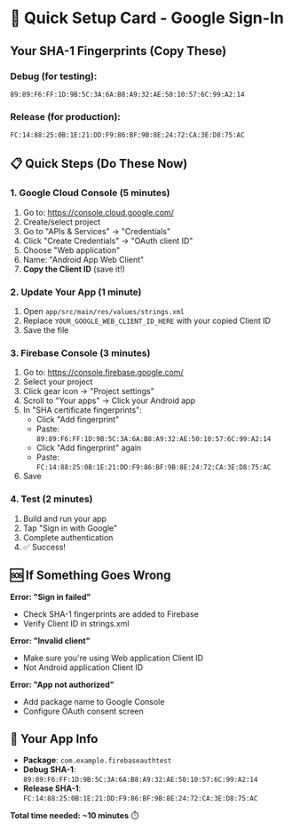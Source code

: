 # 🚀 Quick Setup Card - Google Sign-In

## Your SHA-1 Fingerprints (Copy These)

### Debug (for testing):
```
89:89:F6:FF:1D:9B:5C:3A:6A:B8:A9:32:AE:50:10:57:6C:99:A2:14
```

### Release (for production):
```
FC:14:88:25:0B:1E:21:DD:F9:86:BF:9B:8E:24:72:CA:3E:D8:75:AC
```

## 📋 Quick Steps (Do These Now)

### 1. Google Cloud Console (5 minutes)
1. Go to: https://console.cloud.google.com/
2. Create/select project
3. Go to "APIs & Services" → "Credentials"
4. Click "Create Credentials" → "OAuth client ID"
5. Choose "Web application"
6. Name: "Android App Web Client"
7. **Copy the Client ID** (save it!)

### 2. Update Your App (1 minute)
1. Open `app/src/main/res/values/strings.xml`
2. Replace `YOUR_GOOGLE_WEB_CLIENT_ID_HERE` with your copied Client ID
3. Save the file

### 3. Firebase Console (3 minutes)
1. Go to: https://console.firebase.google.com/
2. Select your project
3. Click gear icon → "Project settings"
4. Scroll to "Your apps" → Click your Android app
5. In "SHA certificate fingerprints":
   - Click "Add fingerprint"
   - Paste: `89:89:F6:FF:1D:9B:5C:3A:6A:B8:A9:32:AE:50:10:57:6C:99:A2:14`
   - Click "Add fingerprint" again
   - Paste: `FC:14:88:25:0B:1E:21:DD:F9:86:BF:9B:8E:24:72:CA:3E:D8:75:AC`
6. Save

### 4. Test (2 minutes)
1. Build and run your app
2. Tap "Sign in with Google"
3. Complete authentication
4. ✅ Success!

## 🆘 If Something Goes Wrong

**Error: "Sign in failed"**
- Check SHA-1 fingerprints are added to Firebase
- Verify Client ID in strings.xml

**Error: "Invalid client"**
- Make sure you're using Web application Client ID
- Not Android application Client ID

**Error: "App not authorized"**
- Add package name to Google Console
- Configure OAuth consent screen

## 📱 Your App Info
- **Package**: `com.example.firebaseauthtest`
- **Debug SHA-1**: `89:89:F6:FF:1D:9B:5C:3A:6A:B8:A9:32:AE:50:10:57:6C:99:A2:14`
- **Release SHA-1**: `FC:14:88:25:0B:1E:21:DD:F9:86:BF:9B:8E:24:72:CA:3E:D8:75:AC`

**Total time needed: ~10 minutes** ⏱️
